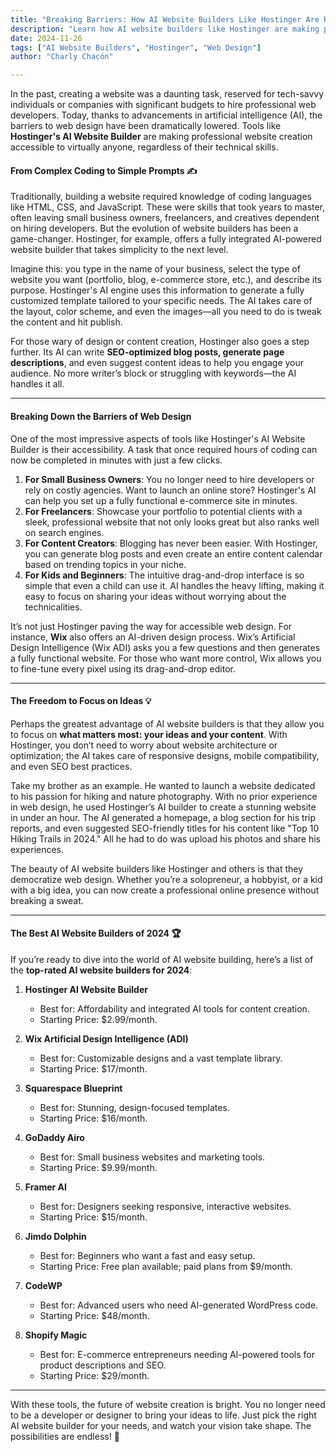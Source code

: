 ```yaml
---
title: "Breaking Barriers: How AI Website Builders Like Hostinger Are Revolutionizing Web Design 🌐"
description: "Learn how AI website builders like Hostinger are making professional website creation accessible to anyone with just a few clicks."
date: 2024-11-26
tags: ["AI Website Builders", "Hostinger", "Web Design"]
author: "Charly Chacón"

---
```


In the past, creating a website was a daunting task, reserved for tech-savvy individuals or companies with significant budgets to hire professional web developers. Today, thanks to advancements in artificial intelligence (AI), the barriers to web design have been dramatically lowered. Tools like **Hostinger's AI Website Builder** are making professional website creation accessible to virtually anyone, regardless of their technical skills.

#### From Complex Coding to Simple Prompts ✍️  

Traditionally, building a website required knowledge of coding languages like HTML, CSS, and JavaScript. These were skills that took years to master, often leaving small business owners, freelancers, and creatives dependent on hiring developers. But the evolution of website builders has been a game-changer. Hostinger, for example, offers a fully integrated AI-powered website builder that takes simplicity to the next level.  

Imagine this: you type in the name of your business, select the type of website you want (portfolio, blog, e-commerce store, etc.), and describe its purpose. Hostinger's AI engine uses this information to generate a fully customized template tailored to your specific needs. The AI takes care of the layout, color scheme, and even the images—all you need to do is tweak the content and hit publish.  

For those wary of design or content creation, Hostinger also goes a step further. Its AI can write **SEO-optimized blog posts, generate page descriptions**, and even suggest content ideas to help you engage your audience. No more writer’s block or struggling with keywords—the AI handles it all.  

---

#### Breaking Down the Barriers of Web Design  

One of the most impressive aspects of tools like Hostinger's AI Website Builder is their accessibility. A task that once required hours of coding can now be completed in minutes with just a few clicks.  

1. **For Small Business Owners**: You no longer need to hire developers or rely on costly agencies. Want to launch an online store? Hostinger's AI can help you set up a fully functional e-commerce site in minutes.  
2. **For Freelancers**: Showcase your portfolio to potential clients with a sleek, professional website that not only looks great but also ranks well on search engines.  
3. **For Content Creators**: Blogging has never been easier. With Hostinger, you can generate blog posts and even create an entire content calendar based on trending topics in your niche.  
4. **For Kids and Beginners**: The intuitive drag-and-drop interface is so simple that even a child can use it. AI handles the heavy lifting, making it easy to focus on sharing your ideas without worrying about the technicalities.  

It’s not just Hostinger paving the way for accessible web design. For instance, **Wix** also offers an AI-driven design process. Wix’s Artificial Design Intelligence (Wix ADI) asks you a few questions and then generates a fully functional website. For those who want more control, Wix allows you to fine-tune every pixel using its drag-and-drop editor.  

---

#### The Freedom to Focus on Ideas 💡  

Perhaps the greatest advantage of AI website builders is that they allow you to focus on **what matters most: your ideas and your content**. With Hostinger, you don’t need to worry about website architecture or optimization; the AI takes care of responsive designs, mobile compatibility, and even SEO best practices.  

Take my brother as an example. He wanted to launch a website dedicated to his passion for hiking and nature photography. With no prior experience in web design, he used Hostinger’s AI builder to create a stunning website in under an hour. The AI generated a homepage, a blog section for his trip reports, and even suggested SEO-friendly titles for his content like "Top 10 Hiking Trails in 2024." All he had to do was upload his photos and share his experiences.  

The beauty of AI website builders like Hostinger and others is that they democratize web design. Whether you’re a solopreneur, a hobbyist, or a kid with a big idea, you can now create a professional online presence without breaking a sweat.  

---

#### The Best AI Website Builders of 2024 🏆  

If you’re ready to dive into the world of AI website building, here’s a list of the **top-rated AI website builders for 2024**:  

1. **Hostinger AI Website Builder**  
   - Best for: Affordability and integrated AI tools for content creation.  
   - Starting Price: $2.99/month.  

2. **Wix Artificial Design Intelligence (ADI)**  
   - Best for: Customizable designs and a vast template library.  
   - Starting Price: $17/month.  

3. **Squarespace Blueprint**  
   - Best for: Stunning, design-focused templates.  
   - Starting Price: $16/month.  

4. **GoDaddy Airo**  
   - Best for: Small business websites and marketing tools.  
   - Starting Price: $9.99/month.  

5. **Framer AI**  
   - Best for: Designers seeking responsive, interactive websites.  
   - Starting Price: $15/month.  

6. **Jimdo Dolphin**  
   - Best for: Beginners who want a fast and easy setup.  
   - Starting Price: Free plan available; paid plans from $9/month.  

7. **CodeWP**  
   - Best for: Advanced users who need AI-generated WordPress code.  
   - Starting Price: $48/month.  

8. **Shopify Magic**  
   - Best for: E-commerce entrepreneurs needing AI-powered tools for product descriptions and SEO.  
   - Starting Price: $29/month.  

---

With these tools, the future of website creation is bright. You no longer need to be a developer or designer to bring your ideas to life. Just pick the right AI website builder for your needs, and watch your vision take shape. The possibilities are endless! 🌟  